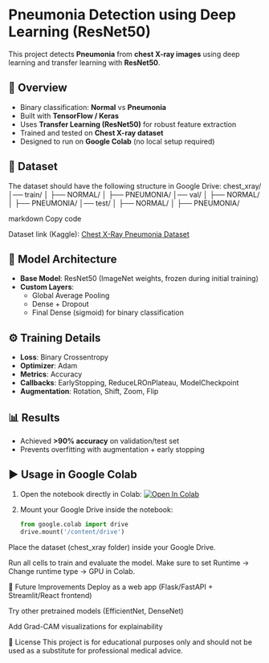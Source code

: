 # Pneumonia Detection using Deep Learning (ResNet50)

This project detects **Pneumonia** from **chest X-ray images** using deep learning and transfer learning with **ResNet50**.

## 🚀 Overview
- Binary classification: **Normal** vs **Pneumonia**
- Built with **TensorFlow / Keras**
- Uses **Transfer Learning (ResNet50)** for robust feature extraction
- Trained and tested on **Chest X-ray dataset**
- Designed to run on **Google Colab** (no local setup required)

## 📂 Dataset
The dataset should have the following structure in Google Drive:
chest_xray/
│── train/
│ ├── NORMAL/
│ ├── PNEUMONIA/
│── val/
│ ├── NORMAL/
│ ├── PNEUMONIA/
│── test/
│ ├── NORMAL/
│ ├── PNEUMONIA/

markdown
Copy code

Dataset link (Kaggle): [Chest X-Ray Pneumonia Dataset](https://www.kaggle.com/paultimothymooney/chest-xray-pneumonia)

## 🧠 Model Architecture
- **Base Model**: ResNet50 (ImageNet weights, frozen during initial training)
- **Custom Layers**:
  - Global Average Pooling
  - Dense + Dropout
  - Final Dense (sigmoid) for binary classification

## ⚙️ Training Details
- **Loss**: Binary Crossentropy  
- **Optimizer**: Adam  
- **Metrics**: Accuracy  
- **Callbacks**: EarlyStopping, ReduceLROnPlateau, ModelCheckpoint  
- **Augmentation**: Rotation, Shift, Zoom, Flip  

## 📊 Results
- Achieved **>90% accuracy** on validation/test set
- Prevents overfitting with augmentation + early stopping

## ▶️ Usage in Google Colab
1. Open the notebook directly in Colab:
   [![Open In Colab](https://colab.research.google.com/assets/colab-badge.svg)](https://colab.research.google.com/github/samarthnayak04/MedLegit/blob/ai_models/pneumonia_detection.ipynb)

2. Mount your Google Drive inside the notebook:
   ```python
   from google.colab import drive
   drive.mount('/content/drive')
Place the dataset (chest_xray folder) inside your Google Drive.

Run all cells to train and evaluate the model.
Make sure to set Runtime → Change runtime type → GPU in Colab.

📌 Future Improvements
Deploy as a web app (Flask/FastAPI + Streamlit/React frontend)

Try other pretrained models (EfficientNet, DenseNet)

Add Grad-CAM visualizations for explainability

📜 License
This project is for educational purposes only and should not be used as a substitute for professional medical advice.
